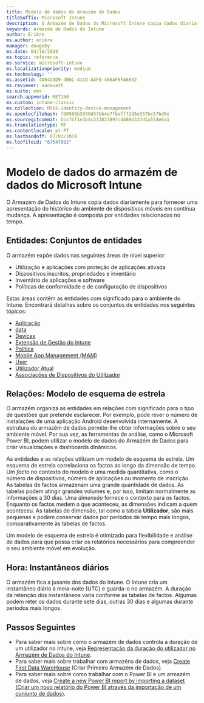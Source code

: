 ```yaml
---
title: Modelo de dados do Armazém de Dados
titleSuffix: Microsoft Intune
description: O Armazém de Dados do Microsoft Intune copia dados diariamente para fornecer uma apresentação do histórico do seu ambiente móvel em contínua mudança.
keywords: Armazém de Dados do Intune
author: Erikre
ms.author: erikre
manager: dougeby
ms.date: 04/10/2019
ms.topic: reference
ms.service: microsoft-intune
ms.localizationpriority: medium
ms.technology: ''
ms.assetid: 4D04D3D9-4B6C-41CD-AAF8-466AF8FA6032
ms.reviewer: aanavath
ms.suite: ems
search.appverid: MET150
ms.custom: intune-classic
ms.collection: M365-identity-device-management
ms.openlocfilehash: f90568b3939d37bb4e7fbeff72d5e357bc57bd6e
ms.sourcegitcommit: bccfbf1e3bdc31382189fc4489d337d1a554e6a1
ms.translationtype: MT
ms.contentlocale: pt-PT
ms.lasthandoff: 07/03/2019
ms.locfileid: "67547892"
---
```

# <a name="microsoft-intune-data-warehouse-data-model"></a>Modelo de dados do armazém de dados do Microsoft Intune

O Armazém de Dados do Intune copia dados diariamente para fornecer uma apresentação do histórico do ambiente de dispositivos móveis em contínua mudança. A apresentação é composta por entidades relacionadas no tempo.

## <a name="entities-entity-sets"></a>Entidades: Conjuntos de entidades

O armazém expõe dados nas seguintes áreas de nível superior:

  - Utilização e aplicações com proteção de aplicações ativada
  - Dispositivos inscritos, propriedades e inventário
  - Inventário de aplicações e software
  - Políticas de conformidade e de configuração de dispositivos

Estas áreas contêm as entidades com significado para o ambiente do Intune. Encontrará detalhes sobre os conjuntos de entidades nos seguintes tópicos:

  - [Aplicação](reports-ref-application.md)
  - [data](reports-ref-date.md)
  - [Devices](reports-ref-devices.md)
  - [Extensão de Gestão do Intune](reports-ref-intunemanagementextension.md)
  - [Política](reports-ref-policy.md)
  - [Mobile App Management (MAM)](reports-ref-mobile-app-management.md)
  - [User](reports-ref-user.md)
  - [Utilizador Atual](reports-ref-current-user.md)
  - [Associações de Dispositivos do Utilizador](reports-ref-user-device.md)

## <a name="relationships-star-schema-model"></a>Relações: Modelo de esquema de estrela

O armazém organiza as entidades em relações com significado para o tipo de questões que pretende esclarecer. Por exemplo, pode rever o número de instalações de uma aplicação Android desenvolvida internamente. A estrutura do armazém de dados permite-lhe obter informações sobre o seu ambiente móvel. Por sua vez, as ferramentas de análise, como o Microsoft Power BI, podem utilizar o modelo de dados do Armazém de Dados para criar visualizações e dashboards dinâmicos.

As entidades e as relações utilizam um modelo de esquema de estrela. Um esquema de estrela correlaciona os factos ao longo da dimensão de tempo. Um *facto* no contexto do modelo é uma medida quantitativa, como o número de dispositivos, número de aplicações ou momento de inscrição. As tabelas de factos armazenam uma grande quantidade de dados. As tabelas podem atingir grandes volumes e, por isso, limitam normalmente as informações a 30 dias. Uma *dimensão* fornece o contexto para os factos. Enquanto os factos medem o que aconteceu, as dimensões indicam a quem aconteceu. As tabelas de dimensão, tal como a tabela **Utilizador**, são mais pequenas e podem conservar dados por períodos de tempo mais longos, comparativamente às tabelas de factos. 

Um modelo de esquema de estrela é otimizado para flexibilidade e análise de dados para que possa criar os relatórios necessários para compreender o seu ambiente móvel em evolução.

## <a name="time-daily-snapshots"></a>Hora: Instantâneos diários

O armazém fica a jusante dos dados do Intune. O Intune cria um instantâneo diário à meia-noite (UTC) e guarda-o no armazém. A duração da retenção dos instantâneos varia conforme as tabelas de factos. Algumas podem reter os dados durante sete dias, outras 30 dias e algumas durante períodos mais longos.

## <a name="next-steps"></a>Passos Seguintes

 - Para saber mais sobre como o armazém de dados controla a duração de um utilizador no Intune, veja [Representação da duração do utilizador no Armazém de Dados do Intune](reports-ref-user-timeline.md).
 - Para saber mais sobre trabalhar com armazéns de dados, veja [Create First Data WareHouse](https://www.codeproject.com/Articles/652108/Create-First-Data-WareHouse) (Criar Primeiro Armazém de Dados).
 - Para saber mais sobre como trabalhar com o Power BI e um armazém de dados, veja [Create a new Power BI report by importing a dataset (Criar um novo relatório do Power BI através da importação de um conjunto de dados)](https://powerbi.microsoft.com/documentation/powerbi-service-create-a-new-report/). 
